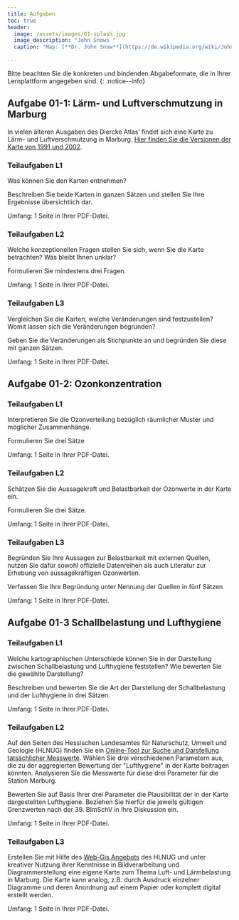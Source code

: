 ```yaml
---
title: Aufgaben
toc: true
header:
  image: /assets/images/01-splash.jpg
  image_description: "John Snows "
  caption: "Map: [**Dr. John Snow**](https://de.wikipedia.org/wiki/John_Snow_(Mediziner)) [Wellcome Library via wikimedia](https://w.wiki/QtV)"

---
```


Bitte beachten Sie die konkreten und bindenden Abgabeformate, die in Ihrer Lernplattform angegeben sind.
{: .notice--info}

## Aufgabe 01-1: Lärm- und Luftverschmutzung in Marburg

In vielen älteren Ausgaben des Diercke Atlas’ findet sich eine Karte zu Lärm- und Luftverschmutzung in Marburg. [Hier finden Sie die Versionen der Karte von 1991 und 2002](https://ilias.uni-marburg.de/goto.php?target=fold_1924576&client_id=UNIMR).

### Teilaufgaben L1

Was können Sie den Karten entnehmen?

Beschreiben Sie beide Karten in ganzen Sätzen und stellen Sie Ihre Ergebnisse übersichtlich dar.

Umfang: 1 Seite in Ihrer PDF-Datei.

### Teilaufgaben L2

Welche konzeptionellen Fragen stellen Sie sich, wenn Sie die Karte betrachten? Was bleibt Ihnen unklar? 

Formulieren Sie mindestens drei Fragen.

Umfang: 1 Seite in Ihrer PDF-Datei. 

### Teilaufgaben L3

Vergleichen Sie die Karten, welche Veränderungen sind festzustellen? Womit lassen sich die Veränderungen begründen? 

Geben Sie die Veränderungen als Stichpunkte an und begründen Sie diese mit ganzen Sätzen.

Umfang: 1 Seite in Ihrer PDF-Datei.

## Aufgabe 01-2: Ozonkonzentration

### Teilaufgaben L1

Interpretieren Sie die Ozonverteilung bezüglich räumlicher Muster und möglicher Zusammenhänge. 

Formulieren Sie drei Sätze 

Umfang: 1 Seite in Ihrer PDF-Datei.

### Teilaufgaben L2

Schätzen Sie die Aussagekraft und Belastbarkeit der Ozonwerte in der Karte ein. 

Formulieren Sie drei Sätze.

Umfang: 1 Seite in Ihrer PDF-Datei.
  
### Teilaufgaben L3

Begründen Sie Ihre Aussagen zur Belastbarkeit mit externen Quellen, nutzen Sie dafür sowohl offizielle Datenreihen als auch Literatur zur Erhebung von aussagekräftigen Ozonwerten. 

Verfassen Sie Ihre Begründung unter Nennung der Quellen in fünf Sätzen

Umfang: 1 Seite in Ihrer PDF-Datei.


## Aufgabe 01-3 Schallbelastung und Lufthygiene

### Teilaufgaben L1

Welche kartographischen Unterschiede können Sie in der Darstellung zwischen Schallbelastung und Lufthygiene feststellen? Wie bewerten Sie die gewählte Darstellung? 
 
Beschreiben und bewerten Sie die Art der Darstellung der Schallbelastung und der Lufthygiene in drei Sätzen.
 
Umfang: 1 Seite in Ihrer PDF-Datei.

### Teilaufgaben L2

Auf den Seiten des Hessischen Landesamtes für Naturschutz, Umwelt und Geologie (HLNUG) finden Sie ein [Online-Tool zur Suche und Darstellung tatsächlicher Messwerte](https://www.hlnug.de/messwerte/luft/recherche-1). Wählen Sie drei verschiedenen Parametern aus, die zu der aggregierten Bewertung der "Lufthygiene" in der Karte beitragen könnten. Analysieren Sie die Messwerte für diese drei Parameter für die Station Marburg. 

Bewerten Sie auf Basis Ihrer drei Parameter die Plausibilität der in der Karte dargestellten Lufthygiene. Beziehen Sie hierfür die jeweils gültigen Grenzwerten nach der 39. BImSchV in Ihre Diskussion ein.

Umfang: 1 Seite in Ihrer PDF-Datei.

### Teilaufgaben L3

Erstellen Sie mit Hilfe des [Web-Gis Angebots](https://www.hlnug.de/themen/geografische-informationssysteme/gis-anwendungen/gis-auskunftssysteme) des HLNUG und unter kreativer Nutzung ihrer Kenntnisse in Bildverarbeitung und Diagrammerstellung eine eigene Karte zum Thema Luft- und Lärmbelastung in Marburg. Die Karte kann analog, z.B. durch Ausdruck einzelner Diagramme und deren Anordnung auf einem Papier oder komplett digital erstellt werden.

Umfang: 1 Seite in Ihrer PDF-Datei.